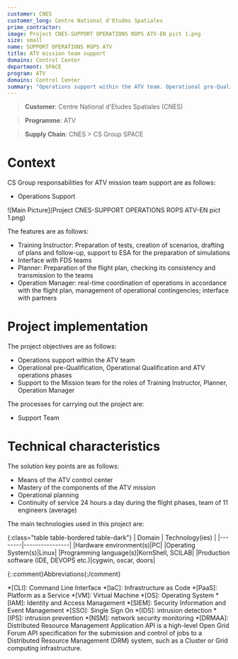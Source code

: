 ```yaml
---
customer: CNES
customer_long: Centre National d'Etudes Spatiales
prime_contractor: 
image: Project CNES-SUPPORT OPERATIONS ROPS ATV-EN pict 1.png
size: small
name: SUPPORT OPERATIONS ROPS ATV
title: ATV mission team support
domains: Control Center
department: SPACE
program: ATV
domains: Control Center
summary: "Operations support within the ATV team. Operational pre-Qualification, Operational Qualification and ATV operations phases. Support to the Mission team for the roles of Training Instructor, Planner, Operation Manager"
---
```


> __Customer__\: Centre National d'Etudes Spatiales (CNES)

> __Programme__\: ATV

> __Supply Chain__\: CNES >  CS Group SPACE


# Context


CS Group responsabilities for ATV mission team support are as follows:
* Operations Support

![Main Picture](Project CNES-SUPPORT OPERATIONS ROPS ATV-EN pict 1.png)

The features are as follows:
* Training Instructor: Preparation of tests, creation of scenarios, drafting of plans and follow-up, support to ESA for the preparation of simulations
* Interface with FDS teams
* Planner: Preparation of the flight plan, checking its consistency and transmission to the teams
* Operation Manager: real-time coordination of operations in accordance with the flight plan, management of operational contingencies; interface with partners

# Project implementation

The project objectives are as follows:
* Operations support within the ATV team
* Operational pre-Qualification, Operational Qualification and ATV operations phases
* Support to the Mission team for the roles of Training Instructor, Planner, Operation Manager

The processes for carrying out the project are:
* Support Team

# Technical characteristics

The solution key points are as follows:
* Means of the ATV control center
* Mastery of the components of the ATV mission 
* Operational planning
* Continuity of service 24 hours a day during the flight phases, team of 11 engineers (average)



The main technologies used in this project are:

{:class="table table-bordered table-dark"}
| Domain | Technology(ies) |
|--------|----------------|
|Hardware environment(s)|PC|
|Operating System(s)|Linux|
|Programming language(s)|KornShell, SCILAB|
|Production software (IDE, DEVOPS etc.)|cygwin, oscar, doors|



{::comment}Abbreviations{:/comment}

*[CLI]: Command Line Interface
*[IaC]: Infrastructure as Code
*[PaaS]: Platform as a Service
*[VM]: Virtual Machine
*[OS]: Operating System
*[IAM]: Identity and Access Management
*[SIEM]: Security Information and Event Management
*[SSO]: Single Sign On
*[IDS]: intrusion detection
*[IPS]: intrusion prevention
*[NSM]: network security monitoring
*[DRMAA]: Distributed Resource Management Application API is a high-level Open Grid Forum API specification for the submission and control of jobs to a Distributed Resource Management (DRM) system, such as a Cluster or Grid computing infrastructure.
